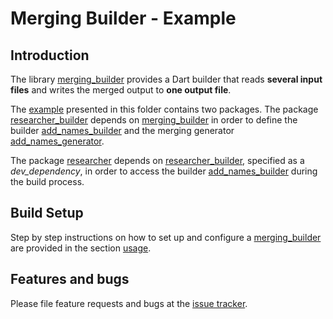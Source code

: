 # Merging Builder - Example

## Introduction

The library [merging_builder] provides a Dart builder that reads **several input files** and writes the merged output to **one output file**.

The [example] presented in this folder contains two packages. The package [researcher_builder] depends on [merging_builder] in order to define the builder [add_names_builder] and the merging generator [add_names_generator].

The package [researcher] depends on [researcher_builder], specified as a *dev_dependency*, in order to access the builder [add_names_builder] during the build process.

## Build Setup

Step by step instructions on how to set up and configure a [merging_builder] are provided in
the section [usage].


## Features and bugs
Please file feature requests and bugs at the [issue tracker].

[add_names_builder]: https://github.com/simphotonics/merging_builder/blob/master/example/researcher_builder/lib/builder.dart

[add_names_generator]: https://github.com/simphotonics/merging_builder/blob/master/example/researcher_builder/lib/generators/add_names_generator.dart

[builder]: https://github.com/dart-lang/build

[example]: /example

[issue tracker]: https://github.com/simphotonics/merging_builder/issues

[merging_builder]: https://pub.dev/packages/merging_builder

[researcher]: https://github.com/simphotonics/merging_builder/tree/master/example/researcher

[researcher_builder]: https://github.com/simphotonics/merging_builder/tree/master/example/researcher_builder

[usage]: https://github.com/simphotonics/merging_builder#usage
